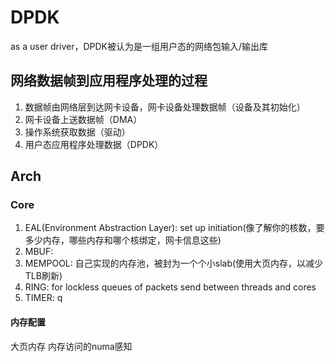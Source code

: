 # DPDK
as a user driver，DPDK被认为是一组用户态的网络包输入/输出库
## 网络数据帧到应用程序处理的过程
1. 数据帧由网络层到达网卡设备，网卡设备处理数据帧（设备及其初始化）
2. 网卡设备上送数据帧（DMA）
3. 操作系统获取数据（驱动）
4. 用户态应用程序处理数据（DPDK）
## Arch
### Core
1. EAL(Environment Abstraction Layer): set up initiation(像了解你的核数，要多少内存，哪些内存和哪个核绑定，网卡信息这些)
2. MBUF: 
3. MEMPOOL: 自己实现的内存池，被封为一个个小slab(使用大页内存，以减少TLB刷新)
4. RING: for lockless queues of packets send between threads and cores
5. TIMER: q
#### 内存配置
大页内存
内存访问的numa感知